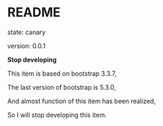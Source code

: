 # README
state: canary

version: 0.0.1

**Stop developing**

This item is based on bootstrap 3.3.7,

The last version of bootstrap is 5.3.0,

And almost function of this item has been realized,

So I will stop developing this item.
